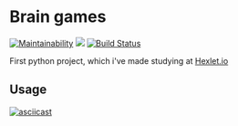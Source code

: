 # Brain games
[![Maintainability](https://api.codeclimate.com/v1/badges/aeb2921654f9ed84587a/maintainability)](https://codeclimate.com/github/isakovairat/python-project-lvl1/maintainability)
<a href="https://codeclimate.com/github/isakovairat/python-project-lvl1/test_coverage"><img src="https://api.codeclimate.com/v1/badges/aeb2921654f9ed84587a/test_coverage" /></a>
[![Build Status](https://travis-ci.org/isakovairat/python-project-lvl1.svg?branch=master)](https://travis-ci.org/isakovairat/python-project-lvl1)

First python project, which i've made studying at [Hexlet.io][hexlet]

## Usage

[![asciicast](https://asciinema.org/a/UywSgKUURgTdpCIPpauvABGjM.svg)](https://asciinema.org/a/UywSgKUURgTdpCIPpauvABGjM)

[hexlet]: hexlet.io
